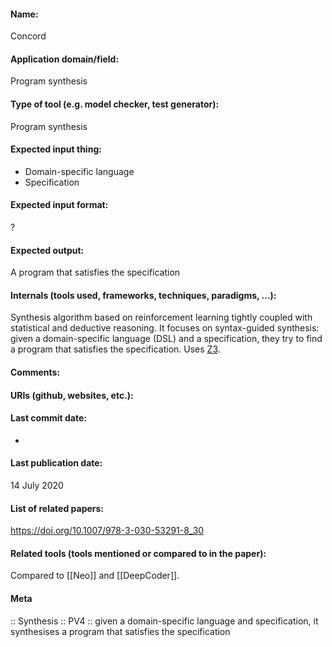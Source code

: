 #### Name:
Concord

#### Application domain/field:
Program synthesis

#### Type of tool (e.g. model checker, test generator):
Program synthesis

#### Expected input thing:
- Domain-specific language
- Specification

#### Expected input format:
?

#### Expected output:
A program that satisfies the specification

#### Internals (tools used, frameworks, techniques, paradigms, ...):
Synthesis algorithm based on reinforcement learning tightly coupled with statistical and deductive reasoning.
It focuses on syntax-guided synthesis: given a domain-specific language (DSL) and a specification, they try to find a program that satisfies the specification.
Uses [Z3](../Solvers/SMT/Z3.md).

#### Comments:

#### URIs (github, websites, etc.):

#### Last commit date:
-

#### Last publication date:
14 July 2020

#### List of related papers:
https://doi.org/10.1007/978-3-030-53291-8_30

#### Related tools (tools mentioned or compared to in the paper):
Compared to [[Neo]] and [[DeepCoder]].

#### Meta
:: Synthesis
:: PV4 :: given a domain-specific language and specification, it synthesises a program that satisfies the specification